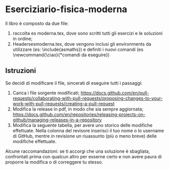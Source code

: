 # Eserciziario-fisica-moderna
Il libro è composto da due file: 
1) raccolta es moderna.tex, dove sono scritti tutti gli esercizi e le soluzioni in ordine;
2) Headersesmoderna.tex, dove vengono inclusi gli environments da utilizzare (es: \include{asmaths}) e definiti i nuovi comandi (es \newcommand{\ciao}{*comandi da eseguire})

## Istruzioni
Se decidi di modificare il file, sincerati di eseguire tutti i passaggi:
1) Carica i file sorgente modificati; https://docs.github.com/en/pull-requests/collaborating-with-pull-requests/proposing-changes-to-your-work-with-pull-requests/creating-a-pull-request
2) Modifica la release in pdf, in modo che sia sempre aggiornata; https://docs.github.com/en/repositories/releasing-projects-on-github/managing-releases-in-a-repository
3) Modifica la seguente tabella, per avere uno storico delle modifiche effettuate. Nella colonna del revisore inserisci il tuo nome o lo username di GitHub, mentre in revisione un riuassunto (più o meno breve) delle modifiche effettuate.

Alcune raccomandazioni: se ti accorgi che una soluzione è sbagliata, confrontati prima con qualcun altro per esserne certo e non avere paura di proporre la modifica o di correggere tu stesso.
